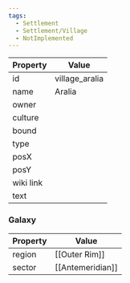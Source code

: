 ```yaml
---
tags:
  - Settlement
  - Settlement/Village
  - NotImplemented
---
```


| Property  | Value          |
| --------- | -------------- |
| id        | village_aralia |
| name      | Aralia         |
| owner     |                |
| culture   |                |
| bound     |                |
| type      |                |
| posX      |                |
| posY      |                |
| wiki link |                |
| text      |                |

### Galaxy
| Property | Value            |
| -------- | ---------------- |
| region   | [[Outer Rim]]    |
| sector   | [[Antemeridian]] |
